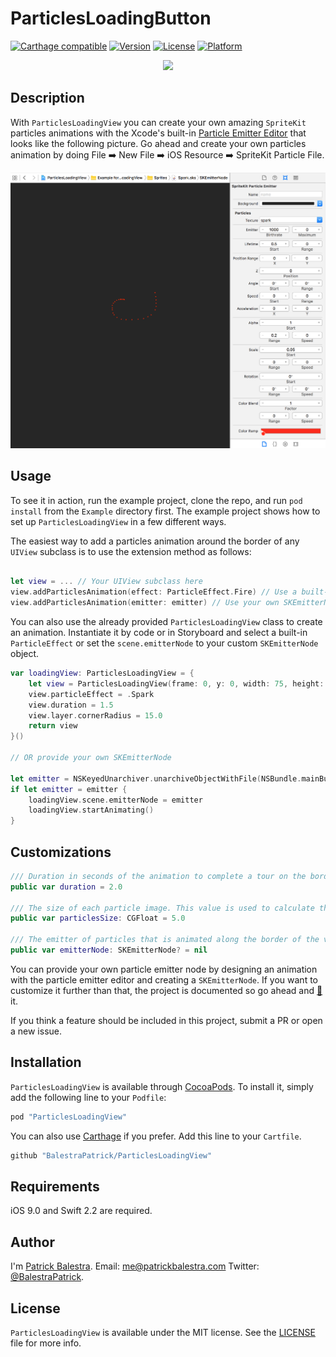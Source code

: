 # ParticlesLoadingButton

[![Carthage compatible](https://img.shields.io/badge/Carthage-compatible-4BC51D.svg?style=flat)](https://github.com/Carthage/Carthage)
[![Version](https://img.shields.io/cocoapods/v/ParticlesLoadingView.svg?style=flat)](http://cocoapods.org/pods/ParticlesLoadingView)
[![License](https://img.shields.io/cocoapods/l/ParticlesLoadingView.svg?style=flat)](http://cocoapods.org/pods/ParticlesLoadingView)
[![Platform](https://img.shields.io/cocoapods/p/ParticlesLoadingView.svg?style=flat)](http://cocoapods.org/pods/ParticlesLoadingView)

<p align="center"><img src ="http://i.giphy.com/3oEjHW9cwpB7ljQGOc.gif" width="550px"/></p>

## Description
With `ParticlesLoadingView` you can create your own amazing `SpriteKit` particles animations with the Xcode's built-in [Particle Emitter Editor](https://developer.apple.com/library/ios/documentation/IDEs/Conceptual/xcode_guide-particle_emitter/Introduction/Introduction.html) that looks like the following picture.
Go ahead and create your own particles animation by doing File ➡️ New File ➡️ iOS Resource ➡️ SpriteKit Particle File.

![](Resources/ParticlesEmitterEditor.png)



## Usage
To see it in action, run the example project, clone the repo, and run `pod install` from the `Example` directory first. The example project shows how to set up `ParticlesLoadingView` in a few different ways. 

The easiest way to add a particles animation around the border of any `UIView` subclass is to use the extension method as follows:

```swift

let view = ... // Your UIView subclass here
view.addParticlesAnimation(effect: ParticleEffect.Fire) // Use a built-in effect
view.addParticlesAnimation(emitter: emitter) // Use your own SKEmitterNode
```

You can also use the already provided `ParticlesLoadingView` class to create an animation. Instantiate it by code or in Storyboard and select a built-in `ParticleEffect` or set the `scene.emitterNode` to your custom `SKEmitterNode` object.

```swift
var loadingView: ParticlesLoadingView = {
    let view = ParticlesLoadingView(frame: 0, y: 0, width: 75, height: 75))
    view.particleEffect = .Spark
    view.duration = 1.5
    view.layer.cornerRadius = 15.0
    return view
}()

// OR provide your own SKEmitterNode

let emitter = NSKeyedUnarchiver.unarchiveObjectWithFile(NSBundle.mainBundle().pathForResource("Spark", ofType: "sks")!) as? SKEmitterNode
if let emitter = emitter { 
    loadingView.scene.emitterNode = emitter
   	loadingView.startAnimating()
}
```
 
## Customizations

```swift
/// Duration in seconds of the animation to complete a tour on the border of the view.
public var duration = 2.0
    
/// The size of each particle image. This value is used to calculate the inner padding of the view path so that the emitted particles are visible.
public var particlesSize: CGFloat = 5.0
    
/// The emitter of particles that is animated along the border of the view.
public var emitterNode: SKEmitterNode? = nil
```
You can provide your own particle emitter node by designing an animation with the particle emitter editor and creating a `SKEmitterNode`.
If you want to customize it further than that, the project is documented so go ahead and [🍴](https://github.com/BalestraPatrick/ParticlesLoadingView#fork-destination-box) it.

If you think a feature should be included in this project, submit a PR or open a new issue.

## Installation

`ParticlesLoadingView` is available through [CocoaPods](http://cocoapods.org). To install
it, simply add the following line to your `Podfile`:

```ruby
pod "ParticlesLoadingView"
```

You can also use [Carthage](https://github.com/Carthage/Carthage) if you prefer. Add this line to your `Cartfile`.

```ruby
github "BalestraPatrick/ParticlesLoadingView"
```
## Requirements
iOS 9.0 and Swift 2.2 are required.

## Author

I'm [Patrick Balestra](http://www.patrickbalestra.com).
Email: [me@patrickbalestra.com](mailto:me@patrickbalestra.com)
Twitter: [@BalestraPatrick](http://twitter.com/BalestraPatrick).

## License

`ParticlesLoadingView` is available under the MIT license. See the [LICENSE](LICENSE) file for more info.
